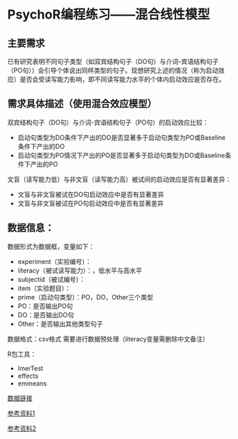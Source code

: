 # PsychoR编程练习——混合线性模型

主要需求
-------------------------------------------------------

已有研究表明不同句子类型（如双宾结构句子（DO句）与介词-宾语结构句子（PO句））会引导个体说出同样类型的句子。现想研究上述的情况（称为启动效应）是否会受读写能力影响，即不同读写能力水平的个体内启动效应是否存在。

需求具体描述（使用混合效应模型）
-------------------------------------------------------

双宾结构句子（DO句）与介词-宾语结构句子（PO句）的启动效应比较：

- 启动句类型为DO条件下产出的DO是否显著多于启动句类型为PO或Baseline条件下产出的DO
- 启动句类型为PO情况下产出的PO是否显著多于启动句类型为DO或Baseline条件下产出的PO

文盲（读写能力低）与非文盲（读写能力高）被试间的启动效应是否有显著差异：

- 文盲与非文盲被试在DO句启动效应中是否有显著差异
- 文盲与非文盲被试在PO句启动效应中是否有显著差异


数据信息：
-------------------------------------------------------

数据形式为数据框，变量如下：

- experiment（实验编号）：
- literacy（被试读写能力）：，低水平与高水平
- subjectid（被试编号）：
- item（实验题目）：
- prime（启动句类型）：PO，DO，Other三个类型
- PO：是否输出PO句
- DO：是否输出DO句
- Other：是否输出其他类型句子

数据格式：csv格式
需要进行数据预处理（literacy变量需删除中文备注）

R包工具：

- lmerTest
- effects
- emmeans

[数据链接](https://trello.com/c/nWaWJ0yn/2-%E6%B7%B7%E5%90%88%E6%95%88%E5%BA%94%E6%A8%A1%E5%9E%8B)

[参考资料1](https://mp.weixin.qq.com/s?__biz=MzA3MTM3NTA5Ng==&mid=2651059893&idx=1&sn=35f2f6ead21d29cd965769aa09f8418f&chksm=84d9d722b3ae5e34534b1f9942cf1c342fd2b2111d665422f61e8bb637835c75568293c59a67&mpshare=1&scene=1&srcid=0222zlf5z0GcLaU2T2T18iyW&key=596bb344bde38dd2bc9a235f658f2c2935e5fed540616f0654acaefe465244e466c116c9b45e0cacc8d06653c6122f722e380a393cdb0ce3ae1a81e754df31ef03abff6625184d8259439b22ce28e958&ascene=1&uin=MTI0ODI4NTU4NA%3D%3D&devicetype=Windows+7&version=62060739&lang=zh_CN&pass_ticket=gKkIZgcxOI20b78lW5%2FKwanphm4M4RGiIdZripo8CSbwan89%2FYYCcZ9QySenp7wU)

[参考资料2](https://mp.weixin.qq.com/s?__biz=MzU5MjEwODg1OA==&mid=2247483973&idx=1&sn=d3b41cb1b0c2268441c658653de10d62&chksm=fe258e10c9520706d992850becd31346fbd7996ef09e2246196fe2df336435eff4afd35313cf&mpshare=1&scene=1&srcid=&key=e6e0bf5c3f2e82db6efde1ec3996478fb9c9e2308e3da0b3617005c126749b76450db2414baed8e96f51e76777a26713e0c2c41759bc947300f8bed69b9ce2f272cde15743cdac3c8f8857119ef1f508&ascene=1&uin=MTI0ODI4NTU4NA%3D%3D&devicetype=Windows+7&version=62060739&lang=zh_CN&pass_ticket=rH3DdQRfPfw%2B%2BPIKgpNNzXRfi131%2FpwgXHv5uMU%2BlRj2fnx5fsedc%2BKMarWfkPwl)
